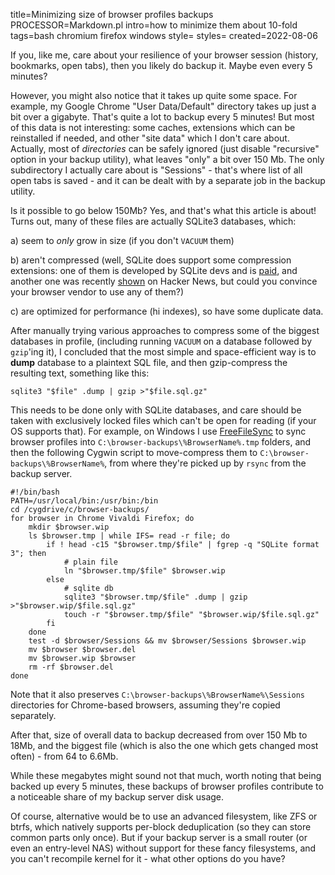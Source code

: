 title=Minimizing size of browser profiles backups
PROCESSOR=Markdown.pl
intro=how to minimize them about 10-fold
tags=bash chromium firefox windows
style=
styles=
created=2022-08-06

If you, like me, care about your resilience of your browser session
(history, bookmarks, open tabs),
then you likely do backup it.
Maybe even every 5 minutes?

However, you might also notice that it takes up quite some space.
For example, my Google Chrome "User Data/Default" directory takes up just a bit over a gigabyte.
That's quite a lot to backup every 5 minutes!
But most of this data is not interesting: some caches, extensions which can be reinstalled if needed, and other "site data" which I don't care about.
Actually, most of _directories_ can be safely ignored
(just disable "recursive" option in your backup utility),
what leaves "only" a bit over 150 Mb.
The only subdirectory I actually care about is "Sessions" -
that's where list of all open tabs is saved -
and it can be dealt with by a separate job in the backup utility.

Is it possible to go below 150Mb?
Yes, and that's what this article is about!
Turns out, many of these files are actually SQLite3 databases, which:

a) seem to _only_ grow in size (if you don't `VACUUM` them)

b) aren't compressed (well, SQLite does support some compression extensions:
one of them is developed by SQLite devs and is [paid][zipfs],
and another one was recently [shown][sqlite-zstd] on Hacker News,
but could you convince your browser vendor to use any of them?)

[zipfs]: https://www.sqlite.org/zipvfs/doc/trunk/www/index.wiki
[sqlite-zstd]: https://news.ycombinator.com/item?id=32303762

c) are optimized for performance (hi indexes), so have some duplicate data.

After manually trying various approaches to compress some of the biggest databases in profile,
(including running `VACUUM` on a database followed by `gzip`'ing it),
I concluded that the most simple and space-efficient way is
to **dump** database to a plaintext SQL file,
and then gzip-compress the resulting text,
something like this:

	sqlite3 "$file" .dump | gzip >"$file.sql.gz"

This needs to be done only with SQLite databases,
and care should be taken with exclusively locked files which can't be open for reading
(if your OS supports that).
For example, on Windows I use [FreeFileSync][ffs]
to sync browser profiles into `C:\browser-backups\%BrowserName%.tmp` folders,
and then the following Cygwin script to move-compress them to `C:\browser-backups\%BrowserName%`,
from where they're picked up by `rsync` from the backup server.

	#!/bin/bash
	PATH=/usr/local/bin:/usr/bin:/bin
	cd /cygdrive/c/browser-backups/
	for browser in Chrome Vivaldi Firefox; do
		mkdir $browser.wip
		ls $browser.tmp | while IFS= read -r file; do
			if ! head -c15 "$browser.tmp/$file" | fgrep -q "SQLite format 3"; then
				# plain file
				ln "$browser.tmp/$file" $browser.wip
			else
				# sqlite db
				sqlite3 "$browser.tmp/$file" .dump | gzip >"$browser.wip/$file.sql.gz"
				touch -r "$browser.tmp/$file" "$browser.wip/$file.sql.gz"
			fi
		done
		test -d $browser/Sessions && mv $browser/Sessions $browser.wip
		mv $browser $browser.del
		mv $browser.wip $browser
		rm -rf $browser.del
	done

Note that it also preserves `C:\browser-backups\%BrowserName%\Sessions` directories for Chrome-based browsers,
assuming they're copied separately.

[ffs]: https://freefilesync.org/manual.php?topic=volume-shadow-copy

After that, size of overall data to backup decreased from over 150 Mb to 18Mb,
and the biggest file
(which is also the one which gets changed most often) -
from 64 to 6.6Mb.

While these megabytes might sound not that much,
worth noting that being backed up every 5 minutes,
these backups of browser profiles contribute to a noticeable share of my backup server disk usage.

Of course, alternative would be to use an advanced filesystem,
like ZFS or btrfs,
which natively supports per-block deduplication
(so they can store common parts only once).
But if your backup server is a small router
(or even an entry-level NAS)
without support for these fancy filesystems,
and you can't recompile kernel for it -
what other options do you have?
